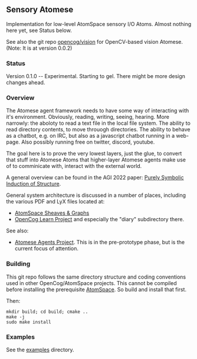 Sensory Atomese
---------------
Implementation for low-level AtomSpace sensory I/O Atoms.
Almost nothing here yet, see Status below.

See also the git repo [opencog/vision](https://github.com/opencog/vision)
for OpenCV-based vision Atomese. (Note: It is at version 0.0.2)

### Status
Version 0.1.0 -- Experimental. Starting to gel. There might be more design
changes ahead.

### Overview
The Atomese agent framework needs to have some way of interacting
with it's environment. Obviously, reading, writing, seeing, hearing.
More narrowly: the aboloty to read a text file in the local file system.
The ability to read directory contents, to move throuogh directories.
The ability to behave as a chatbot, e.g. on IRC, but also as a
javascript chatbot running in a web-page. Also possibly running
free on twitter, discord, youtube.

The goal here is to prove the very lowest layers, just the glue,
to convert that stuff into Atomese Atoms that higher-layer Atomese
agents make use of to comminicate with, interact with the external
world.

A general overview can be found in the AGI 2022 paper:
[Purely Symbolic Induction of Structure](https://github.com/opencog/learn/tree/master/learn-lang-diary/agi-2022/grammar-induction.pdf).

General system architecture is discussed in a number of places,
including the various PDF and LyX files located at:
* [AtomSpace Sheaves & Graphs](https://github.com/opencog/atomspace/tree/master/opencog/sheaf)
* [OpenCog Learn Project](https://github.com/opencog/learn) and
  especially the "diary" subdirectory there.

See also:
* [Atomese Agents Project](https://github.com/opencog/agents). This is
  in the pre-prototype phase, but is the current focus of attention.

### Building
This git repo follows the same directory structure and coding
conventions used in other OpenCog/AtomSpace projects. This cannot be
compiled before installing the prerequisite
[AtomSpace](https://github.com/opencog/atomspace). So build and
install that first.

Then:
```
mkdir build; cd build; cmake ..
make -j
sudo make install
```

### Examples
See the [examples](examples) directory.
